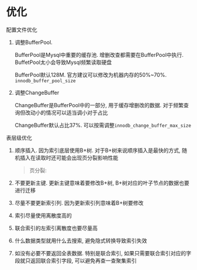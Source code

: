 # 优化

配置文件优化

1. 调整BufferPool. 

   BufferPool是Mysql中重要的缓存池. 增删改查都需要在BufferPool中执行. BuffetPool太小会导致Mysql频繁读取硬盘

   BufferPool默认128M. 官方建议可以修改为机器内存的50%~70%. `innodb_buffer_pool_size`
   
2. 调整ChangeBuffer

   ChangeBuffer是BufferPool中的一部分, 用于缓存增删改的数据. 对于频繁查询但改动小的情况可以适当调小对于占比
   
   ChangeBuffer默认占比37%. 可以按需调整`innodb_change_buffer_max_size`





表层级优化

1. 顺序插入. 因为索引底层使用B+树. 对于B+树来说顺序插入是最快的方式, 随机插入在读取时还可能会出现页分裂影响性能

   > 页分裂: 

2. 不要更新主键. 更新主键意味着要修改B+树, B+树对应的叶子节点的数据也要进行迁移

3. 尽量不要更新索引列. 因为更新索引列意味着B+树要修改

4. 索引尽量使用离散度高的

5. 联合索引的左索引离散度也要尽量高

6. 什么数据类型就用什么去搜索, 避免隐式转换导致索引失效

2. 如没有必要不要返回全表数据. 特别是联合索引, 如果只需要联合索引对应的字段就只返回联合索引字段, 可以避免再查一查聚集索引